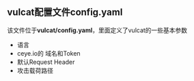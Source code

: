 ## vulcat配置文件config.yaml
该文件位于**vulcat/config.yaml**，里面定义了vulcat的一些基本参数
* 语言
* ceye.io的 域名和Token
* 默认Request Header
* 攻击载荷路径


<figure><img src="https://cdn.staticaly.com/gh/clincat/blog-imgs@main/hub/static/imgs/config/config_01.png" alt=""><figcaption></figcaption></figure>

<figure><img src="https://cdn.staticaly.com/gh/clincat/blog-imgs@main/hub/static/imgs/config/config_02.png" alt=""><figcaption></figcaption></figure>
